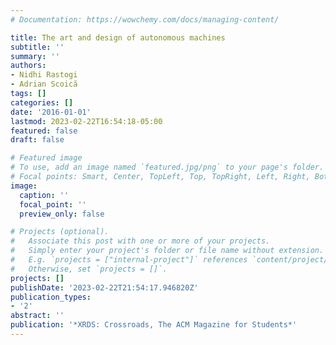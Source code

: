 ```yaml
---
# Documentation: https://wowchemy.com/docs/managing-content/

title: The art and design of autonomous machines
subtitle: ''
summary: ''
authors:
- Nidhi Rastogi
- Adrian Scoică
tags: []
categories: []
date: '2016-01-01'
lastmod: 2023-02-22T16:54:18-05:00
featured: false
draft: false

# Featured image
# To use, add an image named `featured.jpg/png` to your page's folder.
# Focal points: Smart, Center, TopLeft, Top, TopRight, Left, Right, BottomLeft, Bottom, BottomRight.
image:
  caption: ''
  focal_point: ''
  preview_only: false

# Projects (optional).
#   Associate this post with one or more of your projects.
#   Simply enter your project's folder or file name without extension.
#   E.g. `projects = ["internal-project"]` references `content/project/deep-learning/index.md`.
#   Otherwise, set `projects = []`.
projects: []
publishDate: '2023-02-22T21:54:17.946820Z'
publication_types:
- '2'
abstract: ''
publication: '*XRDS: Crossroads, The ACM Magazine for Students*'
---
```

